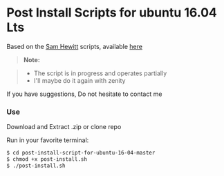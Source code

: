 Post Install Scripts for ubuntu 16.04 Lts
=========================================

Based on the [Sam Hewitt](https://github.com/snwh) scripts, available [here](https://github.com/snwh/ubuntu-post-install)


> **Note:**

> - The script is in progress and operates partially
> - I'll maybe do it again with zenity

If you have suggestions, Do not hesitate to contact me


### Use

Download and Extract .zip or clone repo

Run in your favorite terminal:
```sh
$ cd post-install-script-for-ubuntu-16-04-master
$ chmod +x post-install.sh
$ ./post-install.sh
```
